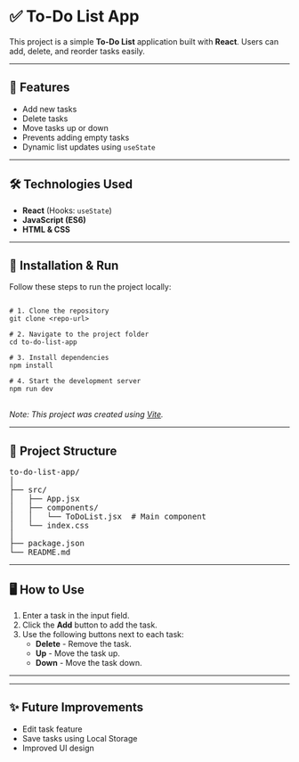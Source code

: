 <h1>✅ To-Do List App</h1>

<p>This project is a simple <strong>To-Do List</strong> application built with <strong>React</strong>. Users can add, delete, and reorder tasks easily.</p>

<hr>

<h2>📌 Features</h2>
<ul>
  <li>Add new tasks</li>
  <li>Delete tasks</li>
  <li>Move tasks up or down</li>
  <li>Prevents adding empty tasks</li>
  <li>Dynamic list updates using <code>useState</code></li>
</ul>

<hr>

<h2>🛠️ Technologies Used</h2>
<ul>
  <li><strong>React</strong> (Hooks: <code>useState</code>)</li>
  <li><strong>JavaScript (ES6)</strong></li>
  <li><strong>HTML & CSS</strong></li>
</ul>

<hr>

<h2>🚀 Installation & Run</h2>
<p>Follow these steps to run the project locally:</p>

<pre>
<code>
# 1. Clone the repository
git clone &lt;repo-url&gt;

# 2. Navigate to the project folder
cd to-do-list-app

# 3. Install dependencies
npm install

# 4. Start the development server
npm run dev
</code>
</pre>

<p><em>Note: This project was created using <a href="https://vitejs.dev/">Vite</a>.</em></p>

<hr>

<h2>📂 Project Structure</h2>
<pre>
to-do-list-app/
│
├── src/
│   ├── App.jsx
│   ├── components/
│   │   └── ToDoList.jsx  # Main component
│   └── index.css
│
├── package.json
└── README.md
</pre>

<hr>

<h2>🖥️ How to Use</h2>
<ol>
  <li>Enter a task in the input field.</li>
  <li>Click the <strong>Add</strong> button to add the task.</li>
  <li>Use the following buttons next to each task:
    <ul>
      <li><strong>Delete</strong> - Remove the task.</li>
      <li><strong>Up</strong> - Move the task up.</li>
      <li><strong>Down</strong> - Move the task down.</li>
    </ul>
  </li>
</ol>

<hr>
<!--
<h2>📸 Screenshot</h2>
<p></p>
-->

<hr>

<h2>✨ Future Improvements</h2>
<ul>
  <li>Edit task feature</li>
  <li>Save tasks using Local Storage</li>
  <li>Improved UI design</li>
</ul>
